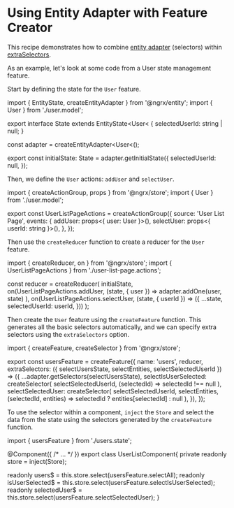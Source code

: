# Using Entity Adapter with Feature Creator

This recipe demonstrates how to combine [entity adapter](/guide/entity/adapter#entity-adapter) (selectors) within [extraSelectors](/guide/store/feature-creators#providing-extra-selectors).

As an example, let's look at some code from a User state management feature.

Start by defining the state for the `User` feature.

<code-example header="users.state.ts">

import { EntityState, createEntityAdapter } from '@ngrx/entity';
import { User } from './user.model';

export interface State extends EntityState&lt;User&lt; {
  selectedUserId: string | null;
}

const adapter = createEntityAdapter&lt;User&lt;();

export const initialState: State = adapter.getInitialState({
  selectedUserId: null,
});

</code-example>

Then, we define the `User` actions: `addUser` and `selectUser`.

<code-example header="user-list-page.actions.ts">


import { createActionGroup, props } from '@ngrx/store';
import { User } from './user.model';

export const UserListPageActions = createActionGroup({
  source: 'User List Page',
  events: {
    addUser: props&lt;{ user: User }&gt;(),
    selectUser: props&lt;{ userId: string }&gt;(),
  },
});

</code-example>

Then use the `createReducer` function to create a reducer for the `User` feature.

<code-example header="users.state.ts">

import { createReducer, on } from '@ngrx/store';
import { UserListPageActions } from './user-list-page.actions';

const reducer = createReducer(
  initialState,
  on(UserListPageActions.addUser, (state, { user }) =>
    adapter.addOne(user, state)
  ),
  on(UserListPageActions.selectUser, (state, { userId }) => ({
    ...state,
    selectedUserId: userId,
  }))
);

</code-example>

Then create the `User` feature using the `createFeature` function.
This generates all the basic selectors automatically, and we can specify extra selectors using the `extraSelectors` option.

<code-example header="users.state.ts">

import { createFeature, createSelector } from '@ngrx/store';

export const usersFeature = createFeature({
  name: 'users',
  reducer,
  extraSelectors: ({ selectUsersState, selectEntities, selectSelectedUserId }) => ({
    ...adapter.getSelectors(selectUsersState),
    selectIsUserSelected: createSelector(
      selectSelectedUserId,
      (selectedId) => selectedId !== null
    ),
    selectSelectedUser: createSelector(
      selectSelectedUserId,
      selectEntities,
      (selectedId, entities) => selectedId ? entities[selectedId] : null
    ),
  }),
});

</code-example>

To use the selector within a component, `inject` the `Store` and select the data from the state using the selectors generated by the `createFeature` function.

<code-example header="user-list.component.ts">

import { usersFeature } from './users.state';

@Component({ /* ... */ })
export class UserListComponent{
  private readonly store = inject(Store);
  
  readonly users$ = this.store.select(usersFeature.selectAll);
  readonly isUserSelected$ = this.store.select(usersFeature.selectIsUserSelected);
  readonly selectedUser$ = this.store.select(usersFeature.selectSelectedUser);
}

</code-example>

